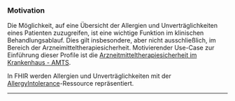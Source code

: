 ### Motivation

Die Möglichkeit, auf eine Übersicht der Allergien und Unverträglichkeiten eines Patienten zuzugreifen, ist eine wichtige Funktion im klinischen Behandlungsablauf. Dies gilt insbesondere, aber nicht ausschließlich, im Bereich der Arzneimitteltherapiesicherheit.
Motivierender Use-Case zur Einführung dieser Profile ist die [Arzneitmitteltherapiesicherheit im Krankenhaus - AMTS](https://simplifier.net/guide/isik-medikation-v4/ImplementationGuide-markdown-UebergreifendeUseCases-AMTS).

In FHIR werden Allergien und Unverträglichkeiten mit der [AllergyIntolerance](https://hl7.org/fhir/R4/allergyintolerance.html)-Ressource repräsentiert.

---
